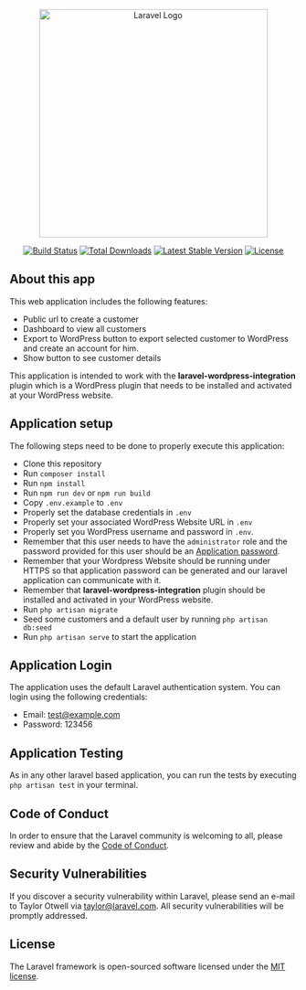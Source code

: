 <p align="center"><a href="https://laravel.com" target="_blank"><img src="https://raw.githubusercontent.com/laravel/art/master/logo-lockup/5%20SVG/2%20CMYK/1%20Full%20Color/laravel-logolockup-cmyk-red.svg" width="400" alt="Laravel Logo"></a></p>

<p align="center">
<a href="https://github.com/laravel/framework/actions"><img src="https://github.com/laravel/framework/workflows/tests/badge.svg" alt="Build Status"></a>
<a href="https://packagist.org/packages/laravel/framework"><img src="https://img.shields.io/packagist/dt/laravel/framework" alt="Total Downloads"></a>
<a href="https://packagist.org/packages/laravel/framework"><img src="https://img.shields.io/packagist/v/laravel/framework" alt="Latest Stable Version"></a>
<a href="https://packagist.org/packages/laravel/framework"><img src="https://img.shields.io/packagist/l/laravel/framework" alt="License"></a>
</p>

## About this app

This web application includes the following features:

- Public url to create a customer
- Dashboard to view all customers
- Export to WordPress button to export selected customer to WordPress and create an account for him.
- Show button to see customer details

This application is intended to work with the **laravel-wordpress-integration** plugin
which is a WordPress plugin that needs to be installed and activated at your WordPress website.

## Application setup

The following steps need to be done to properly execute this application:

- Clone this repository
- Run `composer install`
- Run `npm install`
- Run `npm run dev` or `npm run build`
- Copy `.env.example` to `.env`
- Properly set the database credentials in `.env`
- Properly set your associated WordPress Website URL in `.env`
- Properly set you WordPress username and password in `.env`. 
- Remember that this user needs to have the `administrator` role and the password provided for this user should be an [Application password](https://www.paidmembershipspro.com/create-application-password-wordpress/).
- Remember that your Wordpress Website should be running under HTTPS so that application password can be generated and our laravel application can communicate with it.
- Remember that **laravel-wordpress-integration** plugin should be installed and activated in your WordPress website.
- Run `php artisan migrate`
- Seed some customers and a default user by running `php artisan db:seed`
- Run `php artisan serve` to start the application

## Application Login

The application uses the default Laravel authentication system. You can login using the following credentials:
- Email: test@example.com
- Password: 123456

## Application Testing

As in any other laravel based application, you can run the tests by executing `php artisan test` in your terminal.

## Code of Conduct

In order to ensure that the Laravel community is welcoming to all, please review and abide by the [Code of Conduct](https://laravel.com/docs/contributions#code-of-conduct).

## Security Vulnerabilities

If you discover a security vulnerability within Laravel, please send an e-mail to Taylor Otwell via [taylor@laravel.com](mailto:taylor@laravel.com). All security vulnerabilities will be promptly addressed.

## License

The Laravel framework is open-sourced software licensed under the [MIT license](https://opensource.org/licenses/MIT).
